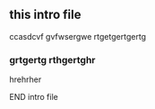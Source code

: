 ## this intro file 

ccasdcvf gvfwsergwe rtgetgertgertg
### grtgertg rthgertghr

hrehrher

END intro file 